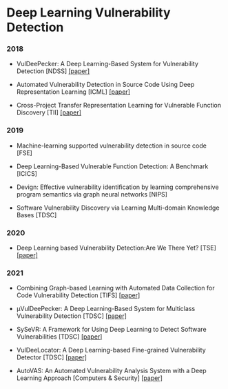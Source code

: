 # Deep Learning Vulnerability Detection

### 2018

+ VulDeePecker: A Deep Learning-Based System for Vulnerability Detection [NDSS] [[paper]](https://arxiv.org/pdf/1801.01681.pdf)

+ Automated Vulnerability Detection in Source Code Using Deep Representation Learning [ICML] [[paper]](https://arxiv.org/pdf/1807.04320.pdf)

+ Cross-Project Transfer Representation Learning for Vulnerable Function Discovery [TII] [[paper]](https://ieeexplore.ieee.org/stamp/stamp.jsp?tp=&arnumber=8329207)

### 2019

+ Machine-learning supported vulnerability detection in source code [FSE]

+ Deep Learning-Based Vulnerable Function Detection: A Benchmark [ICICS]

+ Devign: Effective vulnerability identification by learning comprehensive program semantics via graph neural networks [NIPS]

+ Software Vulnerability Discovery via Learning Multi-domain Knowledge Bases [TDSC]

### 2020

+ Deep Learning based Vulnerability Detection:Are We There Yet? [TSE] [[paper]](https://arxiv.org/pdf/2009.07235.pdf)

### 2021

+ Combining Graph-based Learning with Automated Data Collection for Code Vulnerability Detection [TIFS] [[paper]](https://eprints.whiterose.ac.uk/168594/16/TIFS_2021.pdf)

+ µVulDeePecker: A Deep Learning-Based System for Multiclass Vulnerability Detection [TDSC] [[paper]](https://arxiv.org/pdf/2001.02334.pdf)

+ SySeVR: A Framework for Using Deep Learning to Detect Software Vulnerabilities [TDSC] [[paper]](https://arxiv.org/pdf/1807.06756.pdf)

+ VulDeeLocator: A Deep Learning-based Fine-grained Vulnerability Detector [TDSC] [[paper]](https://arxiv.org/pdf/2001.02350.pdf)

+ AutoVAS: An Automated Vulnerability Analysis System with a Deep Learning Approach [Computers & Security] [[paper]](https://pdf.sciencedirectassets.com/271887/1-s2.0-S0167404821X00053/1-s2.0-S0167404821001322/main.pdf?X-Amz-Security-Token=IQoJb3JpZ2luX2VjENH%2F%2F%2F%2F%2F%2F%2F%2F%2F%2FwEaCXVzLWVhc3QtMSJGMEQCIAfe1ZNVfjjFldmr4yAFzigETXPRH1XZWG3q7dRRzaKeAiAkxWtH62blzfCfzJQq8AoCwSlC0cIK416FvpBGfNkxOSr6AwhZEAQaDDA1OTAwMzU0Njg2NSIMGW2hBKND7HH2pKRsKtcDYMXKjh4xRCAkB4bWcPXE3UcqNddUsPk5knKm8QVc4ZlaJD%2BF5cUv8fSD80jlN3V6K18SOPD8CsP0silvWdt293q94RDWSLK4X5wZAu3TvRWETjEtT7sRiUIonJoLKkzUu%2FJA6RDU0GsxuQenIW0zl9VB8M47PbhYraR4v3dDtSx0XWPCXSz3h8LpiN4uCau4cJCzeVTLiyV8D1E7m6Zr9eCGtqzIX826zIG9RRvMEBZTIlNqDJuLvV4W6L0x7Hcpp6mXYHNRJI8Toomc66ygeVS%2BwGHZLXyBI6QI%2BmHpTuBOk6wFOKM0iScjChgDYUXP2S9jfmbUB%2FMKkDSCZJ8EyqSGhWmb4v0x1OOh%2FYZZCZhSFuxzWC0H7kxeHhrO5YWCwfGmCks5FqkG3cfyfjUO2A6mGZ4uD%2F0pg640RfQ8gRggoL8IH93YHt5X04E%2BldR%2FVat%2BKzn%2BclqpssPABzhC4C9XxKufxqJazpwcAJyIHyAlIuGQXbI0xf0qAavgGmPGtt%2BEInfIielrqzLZK%2BjCrLzOea4xz4mCXTUCBfmqSPDqDUBZPCSETeTy%2BaaB4xlOq2MxMuPY54JYLwMZjlz087UibZExOKZKy%2F1XJHz1YGY%2FjjCMMm2WMIHT8JEGOqYB2IriabLfh3wzjWm6ZlMoXAltZ9eZCqJ%2F5JJ%2FSxQjmjGDM5wfHtkQP8eYao7HtK3KiYt8Ef%2B3S4%2BWM44NuVr6soXvCCpUUAmhJ00Sg9XavuG82z43SLQpCoQeseZflbnPIx7pxazynXwyQDcezMIisZwV0uBEMcmHKreeEqNRELrRms8bMIxIhu7Pqx4ogEn3m%2BuYjwqd9PtuhV0m%2BKOhD6QaOHlcAA%3D%3D&X-Amz-Algorithm=AWS4-HMAC-SHA256&X-Amz-Date=20220324T084520Z&X-Amz-SignedHeaders=host&X-Amz-Expires=300&X-Amz-Credential=ASIAQ3PHCVTY6NLSQAMW%2F20220324%2Fus-east-1%2Fs3%2Faws4_request&X-Amz-Signature=cb50265864c929ba0c480ff943cf1dac137668d1cdd062d6bca6288952a05a13&hash=c6102d05ab07e6ec44bd071d98e50f341bf6e603f0626dea45d0e68055d095e9&host=68042c943591013ac2b2430a89b270f6af2c76d8dfd086a07176afe7c76c2c61&pii=S0167404821001322&tid=spdf-fc9de7d7-c9c6-4cd2-8a90-97a3efae9d87&sid=19f268ff5671d64c4d989c07ad7df1d238fdgxrqa&type=client&ua=4c0052025c5e5a58000558&rr=6f0e2149cd866065)
